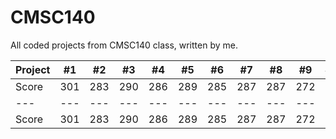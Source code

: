 # CMSC140
All coded projects from CMSC140 class, written by me.

Project | #1 | #2 | #3 | #4 | #5 | #6 | #7 | #8 | #9 | #10 | #11
--- | --- | --- | --- |--- |--- |--- |--- |--- |--- |--- |---
Score | 301 | 283 | 290 | 286 | 289 | 285 | 287 | 287 | 272 | 276 | 269
--- | --- | --- | --- |--- |--- |--- |--- |--- |--- |--- |---
Score | 301 | 283 | 290 | 286 | 289 | 285 | 287 | 287 | 272 | 276 | 269
